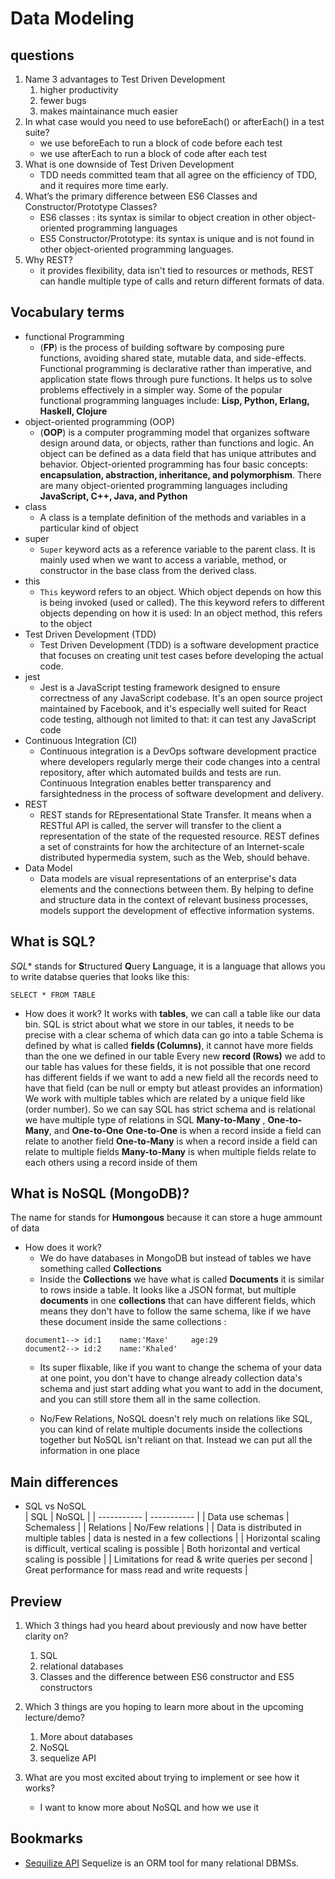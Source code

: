 # Data Modeling

## questions

1. Name 3 advantages to Test Driven Development
    1. higher productivity
    2. fewer bugs
    3. makes maintainance much easier
2. In what case would you need to use beforeEach() or afterEach() in a test suite?
    - we use beforeEach to run a block of code before each test
    - we use afterEach to run a block of code after each test
3. What is one downside of Test Driven Development
    - TDD needs committed team that all agree on the efficiency of TDD, and it requires more time early.
4. What’s the primary difference between ES6 Classes and Constructor/Prototype Classes?
    - ES6 classes : its syntax is similar to object creation in other object-oriented programming languages
    - ES5 Constructor/Prototype: its syntax is unique and is not found in other object-oriented programming languages.
5. Why REST?
    - it provides flexibility, data isn't tied to resources or methods, REST can handle multiple type of calls and return different formats of data.

## Vocabulary terms
- functional Programming
    - (**FP**) is the process of building software by composing pure functions, avoiding shared state, mutable data, and side-effects. Functional programming is declarative rather than imperative, and application state flows through pure functions. It helps us to solve problems effectively in a simpler way. Some of the popular functional programming languages include: **Lisp, Python, Erlang, Haskell, Clojure**
- object-oriented programming (OOP)
    - (**OOP**) is a computer programming model that organizes software design around data, or objects, rather than functions and logic. An object can be defined as a data field that has unique attributes and behavior. Object-oriented programming has four basic concepts: **encapsulation, abstraction, inheritance, and polymorphism**. There are many object-oriented programming languages including **JavaScript, C++, Java, and Python**
- class 
    - A class is a template definition of the methods and variables in a particular kind of object
- super
    -  `Super` keyword acts as a reference variable to the parent class. It is mainly used when we want to access a variable, method, or constructor in the base class from the derived class.
- this
    - `This` keyword refers to an object. Which object depends on how this is being invoked (used or called). The this keyword refers to different objects depending on how it is used: In an object method, this refers to the object
- Test Driven Development (TDD)
    - Test Driven Development (TDD) is a software development practice that focuses on creating unit test cases before developing the actual code.
- jest
    - Jest is a JavaScript testing framework designed to ensure correctness of any JavaScript codebase. It's an open source project maintained by Facebook, and it's especially well suited for React code testing, although not limited to that: it can test any JavaScript code
- Continuous Integration (CI)
    - Continuous integration is a DevOps software development practice where developers regularly merge their code changes into a central repository, after which automated builds and tests are run. Continuous Integration enables better transparency and farsightedness in the process of software development and delivery. 
- REST
    - REST stands for REpresentational State Transfer. It means when a RESTful API is called, the server will transfer to the client a representation of the state of the requested resource. REST defines a set of constraints for how the architecture of an Internet-scale distributed hypermedia system, such as the Web, should behave.
- Data Model
    - Data models are visual representations of an enterprise's data elements and the connections between them. By helping to define and structure data in the context of relevant business processes, models support the development of effective information systems.

## What is SQL?
*SQL** stands for **S**tructured **Q**uery **L**anguage, it is a language that allows you to write databse queries that looks like this:
```
SELECT * FROM TABLE
```
- How does it work?
     It works with **tables**, we can call a table like our data bin.
     SQL is strict about what we store in our tables, it needs to be precise with a clear schema of which data can go into a table
     Schema is defined by what is called **fields (Columns)**, it cannot have more fields than the one we defined in our table
     Every new **record (Rows)** we add to our table has values for these fields, it is not possible that one record has different fields if we want to add a new field all the records need to have that field (can be null or empty but atleast provides an information)
     We work with multiple tables which are related by a unique field like (order number). So we can say SQL has strict schema and is relational
     we have multiple type of relations in SQL **Many-to-Many** , **One-to-Many**, and **One-to-One** 
     **One-to-One** is when a record inside a field can relate to another field
     **One-to-Many** is when a record inside a field can relate to multiple fields
     **Many-to-Many** is when multiple fields relate to each others using a record inside of them



## What is NoSQL (MongoDB)?
The name for stands for **Humongous** because it can store a huge ammount of data
- How does it work?
    - We do have databases in MongoDB but instead of tables we have something called **Collections** <br/>
    - Inside the **Collections** we have what is called **Documents** it is similar to rows inside a table. It looks like a JSON format, but multiple   **documents** in one **collections** that can have different fields, which means they don't have to follow the same schema, like if we have these document inside the same collections :
    ```
    document1--> id:1    name:'Maxe'     age:29
    document2--> id:2    name:'Khaled'
     ```
    - Its super flixable, like if you want to change the schema of your data at one point, you don't have to change already collection data's schema and just start adding what you want to add in the document, and you can still store them all in the same collection.

    - No/Few Relations, NoSQL doesn't rely much on relations like SQL, you can kind of relate multiple documents inside the collections together but NoSQL isn't reliant on that. Instead we can put all the information in one place 

## Main differences
- SQL vs NoSQL<br/>
    | SQL      | NoSQL |
    | ----------- | ----------- |
    | Data use schemas      | Schemaless       |
    | Relations   | No/Few relations        |
    | Data is distributed in multiple tables   | data is nested in a few collections        |
    | Horizontal scaling is difficult, vertical scaling is possible   | Both horizontal and vertical scaling is possible        |
    | Limitations for read & write queries per second   | Great performance for mass read and write requests        |


## Preview
1. Which 3 things had you heard about previously and now have better clarity on?
    1. SQL
    2. relational databases
    3. Classes and the difference between ES6 constructor and ES5 constructors

2. Which 3 things are you hoping to learn more about in the upcoming lecture/demo?
    1. More about databases
    2. NoSQL
    3. sequelize API
3. What are you most excited about trying to implement or see how it works?
    - I want to know more about NoSQL and how we use it

## Bookmarks
- [Sequilize API](https://sequelize.org/master/)
Sequelize is an ORM tool for many relational DBMSs.